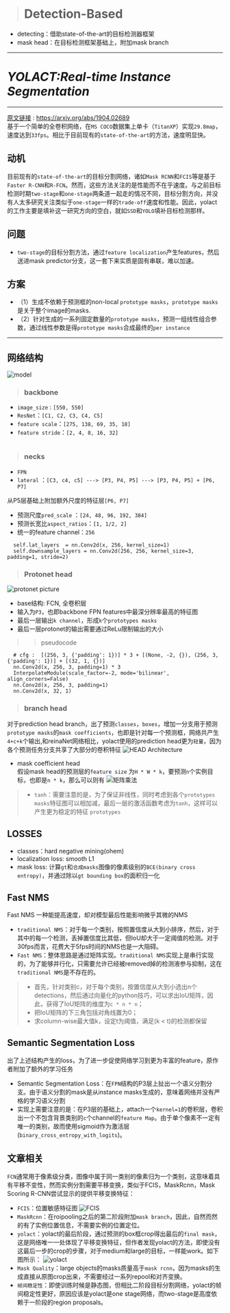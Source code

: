 > # Detection-Based

- detecting：借助state-of-the-art的目标检测器框架
- mask head：在目标检测框架基础上，附加mask branch
***
# **_YOLACT:Real-time Instance Segmentation_**
***
[原文链接](https://arxiv.org/abs/1904.02689) : https://arxiv.org/abs/1904.02689  
基于一个简单的全卷积网络，在`MS COCO`数据集上单卡（`TitanXP`）实现`29.8map`，速度达到`33fps`。相比于目前现有的`state-of-the-art`的方法，速度明显快。

## 动机

目前现有的`state-of-the-art`的目标分割网络，诸如`Mask RCNN`和`FCIS`等是基于`Faster R-CNN`和`R-FCN`。然而，这些方法关注的是性能而不在乎速度。与之前目标检测时期`two-stage`和`one-stage`两条道一起走的情况不同，目标分割方向，并没有人太多研究关注类似于`one-stage`一样的`trade-off`速度和性能。因此，yolact的工作主要是填补这一研究方向的空白，就如`SSD`和`YOLO`填补目标检测那样。

## 问题

- `two-stage`的目标分割方法，通过`feature localization`产生features，然后送进mask predictor分支，这一套下来实质是固有串联，难以加速。

## 方案

- （1）生成不依赖于预测框的non-local `prototype masks`，`prototype masks`是关于整个image的masks.
- （2）针对生成的一系列固定数量的`prototype masks`，预测一组线性组合参数，通过线性参数是得`prototype masks`合成最终的`per instance`

***
## 网络结构
![model](./img/model.PNG)

> ### backbone

- `image_size` : `[550, 550]`
- `ResNet`：`[C1, C2, C3, C4, C5]`
- `feature scale`：`[275, 138, 69, 35, 18]`
- `feature stride`：`[2, 4, 8, 16, 32]`
```

```

> ### necks
- `FPN`
- `lateral` ：`[C3, c4, c5] ---> [P3, P4, P5] ---> [P3, P4, P5] + [P6, P7] `

从P5层基础上附加额外尺度的特征层`[P6, P7]`

- 预测尺度`pred_scale` ：`[24, 48, 96, 192, 384]`
- 预测长宽比`aspect_ratios`：`[1, 1/2, 2]`
- 统一的feature channel：`256`
```
  self.lat_layers  = nn.Conv2d(x, 256, kernel_size=1)
  self.downsample_layers = nn.Conv2d(256, 256, kernel_size=3, padding=1, stride=2)
```

> ### Protonet head
![protonet picture](./img/protonet.PNG)  
- base结构: FCN, 全卷积层
- 输入为`P3`，也即backbone FPN features中最深分辨率最高的特征图
- 最后一层输出`k channel`，形成`k`个`prototypes masks` 
- 最后一层protonet的输出需要通过ReLu限制输出的大小  
>> pseudocode  
```
  # cfg :  [(256, 3, {'padding': 1})] * 3 + [(None, -2, {}), (256, 3, {'padding': 1})] + [(32, 1, {})]
  nn.Conv2d(x, 256, 3, padding=1) * 3
  InterpolateModule(scale_factor=-2, mode='bilinear', align_corners=False)
  nn.Conv2d(x, 256, 3, padding=1)
  nn.Conv2d(x, 32, 1)
```

> ### branch head
对于prediction head branch，出了预测`classes`，`boxes`，增加一分支用于预测`prototype masks`的`mask coefficients`，也即是针对每一个预测框，网络共产生`4+c+k`个输出,和reinaNet网络相比，yolact使用的prediction head更为`轻量`，因为各个预测任务分支共享了大部分的卷积特征
![HEAD Architecture](./img/head_architecture.PNG)

- mask coefficient head  
假设mask head的预测层的`feature size` 为`H * W * k`，要预测`n`个实例目标，也即是`n * k`，那么可以则有
![矩阵乘法](./img/矩阵乘法.PNG)

> - `tanh`：需要注意的是，为了保证非线性，同时考虑到各个`prototypes masks`特征图可以相加减，最后一层的激活函数考虑为`tanh`，这样可以产生更为稳定的特征 `prototypes`

## LOSSES

- classes：hard negative mining(ohem)
- localization loss: smooth L1
- mask loss: 计算`gt`和`合成masks`图像的像素级别的`BCE(binary cross entropy)`，并通过除以`gt bounding box`的面积归一化

## Fast NMS
Fast NMS 一种能提高速度，却对模型最后性能影响微乎其微的NMS
- `traditional NMS`：对于每一个类别，按照置信度从大到小排序，然后，对于其中的每一个检测，丢掉置信度比其低，但IoU却大于一定阈值的检测。对于30fps而言，花费大于5fps时间的NMS也是一大阻碍。
- `Fast NMS`：整体思路是通过矩阵实现。`traditional NMS`实现上是串行实现的，为了能够并行化，只需要允许已经被removed掉的检测液参与抑制，这在`traditional NMS`是不存在的。
> - 首先，针对类别c，对于每个类别，按置信度从大到小选出n个detections，然后通过向量化的python技巧，可以求出IoU矩阵，因此，获得了IoU矩阵的维度为`c * n * n`；
> - 把IoU矩阵的下三角包括对角线置为0；
> - 求column-wise最大值k，设定t为阈值，满足(k < t)的检测都保留
## Semantic Segmentation Loss
出了上述结构产生的loss，为了进一步促使网络学习到更为丰富的feature，原作者附加了额外的学习任务
- Semantic Segmentation Loss：在`FPN`结构的P3层上扯出一个语义分割分支。由于语义分割的mask是从instance masks生成的，意味着网络并没有严格的学习语义分割
- 实现上需要注意的是：在P3层的基础上，attach一个`kernel=1`的卷积层，卷积出一个不包含背景类别的`c`个channel的`feature Map`。由于单个像素不一定有唯一的类别，故而使用sigmoid作为激活层(`binary_cross_entropy_with_logits`)。

## 文章相关

`FCN`通常用于像素级分类，图像中属于同一类别的像素归为一个类别，这意味着具有平移不变性，然而实例分割需要平移变换，类似于FCIS，MaskRcnn，Mask Scoring R-CNN尝试显示的提供平移变换特征：
- `FCIS`：位置敏感特征图
![FCIS](./img/FCIS.PNG)
- `MaskRcnn`：在roipooling之后的第二阶段附加`mask branch`，因此，自然而然的有了实例位置信息，不需要实例的位置定位。
- `yolact`：yolact的最后阶段，通过预测的box框crop得出最后的`final mask`，这是网络唯一一处体现了平移变换特征，但作者发现yolact的方法，即使没有这最后一步的crop的步骤，对于medium和large的目标，一样能work。如下图所示：
![yolact](./img/yolact.PNG)
- `Mask Quality`：large objects的masks质量高于`mask rcnn`，因为masks的生成直接从原图crop出来，不需要经过一系列repool和对齐变换。
- `帧间稳定性`：即使训练时候是静态图，但相比二阶段目标分割网络，yolact的帧间稳定性更好，原因应该是yolact是one stage网络，而two-stage是高度依赖于一阶段的region proposals。









